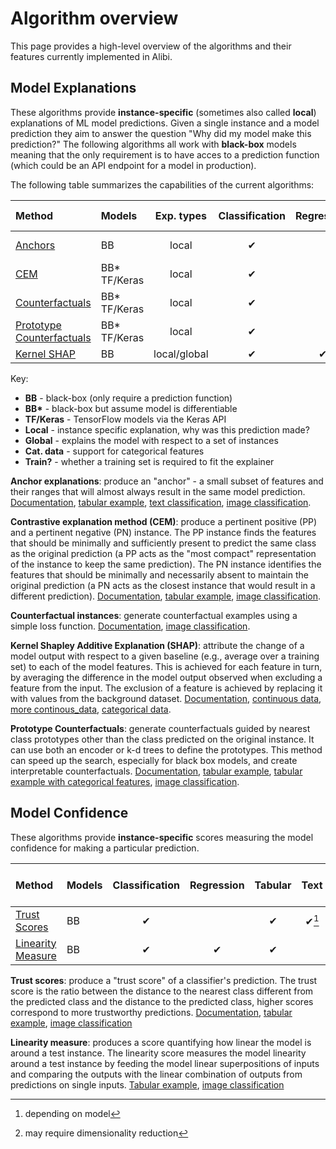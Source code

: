 # Algorithm overview

This page provides a high-level overview of the algorithms and their features currently implemented
in Alibi.

## Model Explanations
These algorithms provide **instance-specific** (sometimes also called **local**) explanations of ML model
predictions. Given a single instance and a model prediction they aim to answer the question "Why did
my model make this prediction?" The following algorithms all work with **black-box** models meaning that the
only requirement is to have acces to a prediction function (which could be an API endpoint for a model in production).

The following table summarizes the capabilities of the current algorithms:

|Method|Models|Exp. types|Classification|Regression|Tabular|Text|Image|Cat. data|Train?|
|:---|:---|:---:|:---:|:---:|:---:|:---:|:---:|:---:|:---|
|[Anchors](https://docs.seldon.io/projects/alibi/en/latest/methods/Anchors.html)|BB|local|✔||✔|✔|✔|✔|For Tabular|
|[CEM](https://docs.seldon.io/projects/alibi/en/latest/methods/CEM.html)|BB* TF/Keras|local|✔| |✔| |✔| |Optional|
|[Counterfactuals](https://docs.seldon.io/projects/alibi/en/latest/methods/CF.html)|BB* TF/Keras|local|✔| |✔| |✔| |No|
|[Prototype Counterfactuals](https://docs.seldon.io/projects/alibi/en/latest/methods/CFProto.html)|BB* TF/Keras|local|✔| |✔| |✔|✔|Optional|
|[Kernel SHAP](https://docs.seldon.io/projects/alibi/en/latest/methods/KernelSHAP.html)|BB|local/global|✔|✔|✔| | |✔|✔|

Key:
 - **BB** - black-box (only require a prediction function)
 - **BB\*** - black-box but assume model is differentiable
 - **TF/Keras** - TensorFlow models via the Keras API
 - **Local** - instance specific explanation, why was this prediction made?
 - **Global** - explains the model with respect to a set of instances
 - **Cat. data** - support for categorical features
 - **Train?** - whether a training set is required to fit the explainer
 
**Anchor explanations**: produce an "anchor" - a small subset of features and their ranges that will
almost always result in the same model prediction. [Documentation](../methods/Anchors.ipynb),
[tabular example](../examples/anchor_tabular_adult.nblink),
[text classification](../examples/anchor_text_movie.nblink),
[image classification](../examples/anchor_image_imagenet.nblink).

**Contrastive explanation method (CEM)**: produce a pertinent positive (PP) and a pertinent negative
(PN) instance. The PP instance finds the features that should be minimally and sufficiently present
to predict the same class as the original prediction (a PP acts as the "most compact" representation
of the instance to keep the same prediction). The PN instance identifies the features that should be
minimally and necessarily absent to maintain the original prediction (a PN acts as the closest
instance that would result in a different prediction). [Documentation](../methods/CEM.ipynb),
[tabular example](../examples/cem_iris.ipynb), [image classification](../examples/cem_mnist.ipynb).

**Counterfactual instances**: generate counterfactual examples using a simple loss function. [Documentation](../methods/CF.ipynb), [image classification](../examples/cf_mnist.ipynb).

**Kernel Shapley Additive Explanation (SHAP)**: attribute the change of a model output with respect to a given baseline (e.g., average over a training set) to each of the model features. This is achieved for each feature in turn, by averaging the difference in the model output observed when excluding a feature from the input. The exclusion of a feature is achieved by replacing it with values from the background dataset. [Documentation](../methods/KernelSHAP.ipynb), [continuous data](../examples/kernel_shap_wine_intro.ipynb), [more continous_data](../examples/kernel_shap_wine_lr.ipynb), [categorical data](../examples/kernel_shap_adult_lr.ipynb).

**Prototype Counterfactuals**: generate counterfactuals guided by nearest class prototypes other than the class predicted on the original instance. It can use both an encoder or k-d trees to define the prototypes. This method can speed up the search, especially for black box models, and create interpretable counterfactuals. [Documentation](../methods/CFProto.ipynb), [tabular example](../examples/cfproto_housing.nblink), [tabular example with categorical features](../examples/cfproto_cat_adult_ohe.ipynb), [image classification](../examples/cfproto_mnist.ipynb).


## Model Confidence
These algorithms provide **instance-specific** scores measuring the model confidence for making a
particular prediction.

|Method|Models|Classification|Regression|Tabular|Text|Images|Categorical Features|Train set required|
|:---|:---|:---:|:---:|:---:|:---:|:---:|:---:|:---|
|[Trust Scores](https://docs.seldon.io/projects/alibi/en/latest/methods/TrustScores.html)|BB|✔| |✔|✔[^1]|✔[^2]| |Yes|
|[Linearity Measure](https://docs.seldon.io/projects/alibi/en/latest/examples/linearity_measure_iris.html)|BB|✔|✔|✔| |✔| |Optional|

[^1]: depending on model
[^2]: may require dimensionality reduction

**Trust scores**: produce a "trust score" of a classifier's prediction. The trust score is the ratio
between the distance to the nearest class different from the predicted class and the distance to the
predicted class, higher scores correspond to more trustworthy predictions.
[Documentation](../methods/TrustScores.ipynb),
[tabular example](../examples/trustscore_iris.nblink),
[image classification](../examples/trustscore_mnist.nblink)

**Linearity measure**: produces a score quantifying how linear the model is around a test instance.
The linearity score measures the model linearity around a test instance by feeding the model linear
superpositions of inputs and comparing the outputs with the linear combination of outputs from
predictions on single inputs.
[Tabular example](../examples/linearity_measure_iris.nblink),
[image classification](../examples/linearity_measure_fashion_mnist.nblink)
